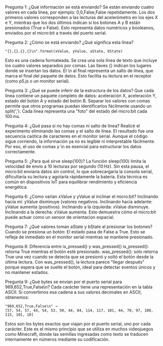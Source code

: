 Pregunta 1: ¿Qué información se está enviando?
Se están enviando cuatro valores en cada línea, por ejemplo: 0,0,False,False repetidamente.
Los dos primeros valores corresponden a las lecturas del acelerómetro en los ejes X e Y, mientras que los dos últimos indican si los botones A y B están presionados (True o False). Esto representa datos numéricos y booleanos, enviados por el micro:bit a través del puerto serial.

Pregunta 2: ¿Cómo se está enviando? ¿Qué significa esta línea?
```
"{},{},{},{}\n".format(xValue, yValue, aState, bState)
```

Esto es una cadena formateada. Se crea una sola línea de texto que incluye los cuatro valores separados por comas. Las llaves {} indican los lugares donde se insertan los datos. El \n al final representa un salto de línea, que marca el final del paquete de datos. Esto facilita su lectura en el receptor (como p5.js o un monitor serial).

Pregunta 3: ¿Qué se puede inferir de la estructura de los datos?
Que cada línea contiene un paquete completo de datos: aceleración X, aceleración Y, estado del botón A y estado del botón B.
Separar los valores con comas permite que otros programas puedan identificarlos fácilmente usando un split(','). Cada línea representa una "foto" del estado del micro:bit cada 100 ms.

Pregunta 4: ¿Qué pasa si no hay comas ni salto de línea?
Realicé el experimento eliminando las comas y el salto de línea. El resultado fue una secuencia caótica de caracteres en el monitor serial. Aunque el código sigue corriendo, la información ya no es legible ni interpretable fácilmente. Por eso, el uso de comas y \n es esencial para estructurar los datos correctamente.

Pregunta 5: ¿Para qué sirve sleep(100)?
La función sleep(100) limita la velocidad de envío a 10 lecturas por segundo (10 Hz).
Sin esta pausa, el micro:bit enviaría datos sin control, lo que sobrecargaría la consola serial, dificultaría su lectura y agotaría rápidamente la batería. Esta técnica es común en dispositivos IoT para equilibrar rendimiento y eficiencia energética.

Pregunta 6: ¿Cómo varían xValue y yValue al inclinar el micro:bit?
Inclinando hacia mí: yValue disminuye (valores negativos.
Inclinando hacia adelante: yValue aumenta (positivos).
Inclinando a la izquierda: xValue disminuye.
Inclinando a la derecha: xValue aumenta.
Esto demuestra cómo el micro:bit puede actuar como un sensor de orientacion espacial.

Pregunta 7: ¿Qué valores toman aState y bState al presionar los botones?
Cuando se presiona un botón: El estado pasa de False a True.
Esto se refleja de inmediato en el monitor serial mientras se mantiene presionado.

Pregunta 8: Diferencia entre is_pressed() y was_pressed()
is_pressed(): retorna True mientras el botón esté presionado.
was_pressed(): solo retorna True una vez cuando se detecta que se presionó y soltó el botón desde la última lectura.
Con was_pressed(), la lectura parece "llegar después" porque espera que se suelte el botón, ideal para detectar eventos únicos y no mantener estados.

Pregunta 9: ¿Qué bytes se envían por el puerto serial para 969,652,True,False\n?
Cada carácter tiene una representación en la tabla ASCII. Si convertimos esa cadena a sus valores decimales en ASCII, obtenemos:
```
"969,652,True,False\n" →  
[57, 54, 57, 44, 54, 53, 50, 44, 84, 114, 117, 101, 44, 70, 97, 108, 115, 101, 10]
```

Estos son los bytes exactos que viajan por el puerto serial, uno por cada carácter.
Este es el mismo principio que se utiliza en muchos videojuegos como Minecraft, donde las semillas ingresadas como texto se traducen internamente en números mediante su codificación.






